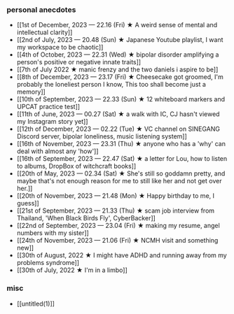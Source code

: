 ### personal anecdotes
- [[1st of December, 2023 — 22.16 (Fri) ★ A weird sense of mental and intellectual clarity]]
- [[2nd of July, 2023 — 20.48 (Sun) ★ Japanese Youtube playlist, I want my workspace to be chaotic]]
- [[4th of October, 2023 — 22.31 (Wed) ★ bipolar disorder amplifying a person's positive or negative innate traits]]
- [[7th of July 2022 ★ manic frenzy and the two daniels i aspire to be]]
- [[8th of December, 2023 — 23.17 (Fri) ★ Cheesecake got groomed, I'm probably the loneliest person I know, This too shall become just a memory]]
- [[10th of September, 2023 — 22.33 (Sun) ★ 12 whiteboard markers and UPCAT practice test]]
- [[11th of June, 2023 — 00.27 (Sat) ★ a walk with IC, CJ hasn't viewed my Instagram story yet]]
- [[12th of December, 2023 — 02.22 (Tue) ★ VC channel on SINEGANG Discord server, bipolar loneliness, music listening system]]
- [[16th of November, 2023 — 23.31 (Thu) ★ anyone who has a 'why' can deal with almost any 'how']]
- [[16th of September, 2023 — 22.47 (Sat) ★ a letter for Lou, how to listen to albums, DropBox of witchcraft books]]
- [[20th of May, 2023 — 02.34 (Sat) ★ She's still so goddamn pretty, and maybe that's not enough reason for me to still like her and not get over her.]]
- [[20th of November, 2023 — 21.48 (Mon) ★ Happy birthday to me, I guess]]
- [[21st of September, 2023 — 21.33 (Thu) ★ scam job interview from Thailand, 'When Black Birds Fly', CyberBacker]]
- [[22nd of September, 2023 — 23.04 (Fri) ★ making my resume, angel numbers with my sister]]
- [[24th of November, 2023 — 21.06 (Fri) ★ NCMH visit and something new]]
- [[30th of August, 2022 ★ I might have ADHD and running away from my problems syndrome]]
- [[30th of July, 2022 ★ I'm in a limbo]] 
### misc
- [[untitled(1)]]